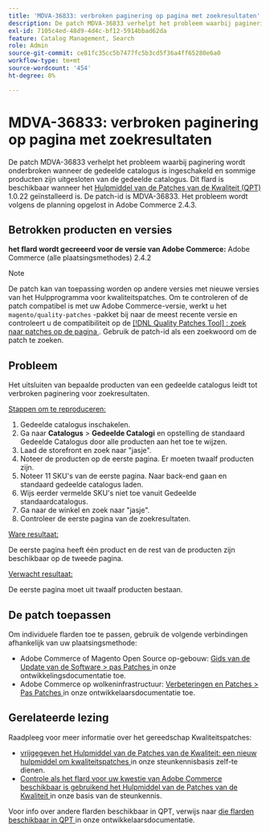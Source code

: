 ```yaml
---
title: 'MDVA-36833: verbroken paginering op pagina met zoekresultaten'
description: De patch MDVA-36833 verhelpt het probleem waarbij paginering wordt onderbroken wanneer de gedeelde catalogus is ingeschakeld en sommige producten zijn uitgesloten van de gedeelde catalogus. Deze patch is beschikbaar wanneer [Quality Patches Tool (QPT)] (/help/announcements/adobe-commerce-announcements/magento-quality-patches-released-new-tool-to-self-serve-quality-patches.md) 1.0.22 is geïnstalleerd. De patch-id is MDVA-36833. Het probleem wordt volgens de planning opgelost in Adobe Commerce 2.4.3.
exl-id: 7105c4ed-48d9-4d4c-bf12-5914bbad62da
feature: Catalog Management, Search
role: Admin
source-git-commit: ce81fc35cc5b7477fc5b3cd5f36a4ff65280e6a0
workflow-type: tm+mt
source-wordcount: '454'
ht-degree: 0%

---
```


# MDVA-36833: verbroken paginering op pagina met zoekresultaten

De patch MDVA-36833 verhelpt het probleem waarbij paginering wordt onderbroken wanneer de gedeelde catalogus is ingeschakeld en sommige producten zijn uitgesloten van de gedeelde catalogus. Dit flard is beschikbaar wanneer het [ Hulpmiddel van de Patches van de Kwaliteit (QPT) ](/help/announcements/adobe-commerce-announcements/magento-quality-patches-released-new-tool-to-self-serve-quality-patches.md) 1.0.22 geïnstalleerd is. De patch-id is MDVA-36833. Het probleem wordt volgens de planning opgelost in Adobe Commerce 2.4.3.

## Betrokken producten en versies

**het flard wordt gecreeerd voor de versie van Adobe Commerce:** Adobe Commerce (alle plaatsingsmethodes) 2.4.2

>[!NOTE]
>
>De patch kan van toepassing worden op andere versies met nieuwe versies van het Hulpprogramma voor kwaliteitspatches. Om te controleren of de patch compatibel is met uw Adobe Commerce-versie, werkt u het `magento/quality-patches` -pakket bij naar de meest recente versie en controleert u de compatibiliteit op de [[!DNL Quality Patches Tool] : zoek naar patches op de pagina ](https://devdocs.magento.com/quality-patches/tool.html#patch-grid) . Gebruik de patch-id als een zoekwoord om de patch te zoeken.

## Probleem

Het uitsluiten van bepaalde producten van een gedeelde catalogus leidt tot verbroken paginering voor zoekresultaten.

<u> Stappen om te reproduceren:</u>

1. Gedeelde catalogus inschakelen.
1. Ga naar **Catalogus** > **Gedeelde Catalogi** en opstelling de standaard Gedeelde Catalogus door alle producten aan het toe te wijzen.
1. Laad de storefront en zoek naar &quot;jasje&quot;.
1. Noteer de producten op de eerste pagina. Er moeten twaalf producten zijn.
1. Noteer 11 SKU&#39;s van de eerste pagina. Naar back-end gaan en standaard gedeelde catalogus laden.
1. Wijs eerder vermelde SKU&#39;s niet toe vanuit Gedeelde standaardcatalogus.
1. Ga naar de winkel en zoek naar &quot;jasje&quot;.
1. Controleer de eerste pagina van de zoekresultaten.

<u> Ware resultaat:</u>

De eerste pagina heeft één product en de rest van de producten zijn beschikbaar op de tweede pagina.

<u> Verwacht resultaat:</u>

De eerste pagina moet uit twaalf producten bestaan.

## De patch toepassen

Om individuele flarden toe te passen, gebruik de volgende verbindingen afhankelijk van uw plaatsingsmethode:

* Adobe Commerce of Magento Open Source op-gebouw: [ Gids van de Update van de Software > pas Patches ](https://devdocs.magento.com/guides/v2.4/comp-mgr/patching/mqp.html) in onze ontwikkelingsdocumentatie toe.
* Adobe Commerce op wolkeninfrastructuur: [ Verbeteringen en Patches > Pas Patches ](https://devdocs.magento.com/cloud/project/project-patch.html) in onze ontwikkelaarsdocumentatie toe.


## Gerelateerde lezing

Raadpleeg voor meer informatie over het gereedschap Kwaliteitspatches:

* [ vrijgegeven het Hulpmiddel van de Patches van de Kwaliteit: een nieuw hulpmiddel om kwaliteitspatches ](/help/announcements/adobe-commerce-announcements/magento-quality-patches-released-new-tool-to-self-serve-quality-patches.md) in onze steunkennisbasis zelf-te dienen.
* [ Controle als het flard voor uw kwestie van Adobe Commerce beschikbaar is gebruikend het Hulpmiddel van de Patches van de Kwaliteit ](/help/support-tools/patches-available-in-qpt-tool/check-patch-for-magento-issue-with-magento-quality-patches.md) in onze basis van de steunkennis.

Voor info over andere flarden beschikbaar in QPT, verwijs naar [ die flarden beschikbaar in QPT ](https://devdocs.magento.com/quality-patches/tool.html#patch-grid) in onze ontwikkelaarsdocumentatie.
